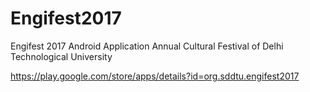 # Engifest2017
Engifest 2017 Android Application
Annual Cultural Festival of Delhi Technological University

https://play.google.com/store/apps/details?id=org.sddtu.engifest2017
